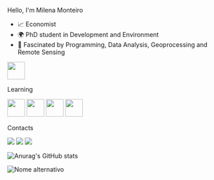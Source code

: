 Hello, I'm Milena Monteiro
- 📈 Economist
- 🌍 PhD student in Development and Environment
- 🤩 Fascinated by Programming, Data Analysis, Geoprocessing and Remote Sensing




<img src="https://upload.wikimedia.org/wikipedia/commons/3/3e/QGIS_logo_minimal.svg" width="40" height="40" /> 
          




Learning

<img src="https://cdn.jsdelivr.net/gh/devicons/devicon/icons/python/python-original-wordmark.svg" width="40" height="40" /> <img src="https://cdn.jsdelivr.net/gh/devicons/devicon/icons/jupyter/jupyter-original-wordmark.svg" width="40" height="40"/> <img src="https://cdn.jsdelivr.net/gh/devicons/devicon/icons/rstudio/rstudio-original.svg" width="40" height="40" /> <img src="https://cdn.jsdelivr.net/gh/devicons/devicon/icons/javascript/javascript-original.svg" width="40" height="40" />

Contacts

<div>
<a href="https://instagram.com/milena.monteiro88/" target="_blank"><img src="https://img.shields.io/badge/-Instagram-%23E4405F?style=for-the-badge&logo=instagram&logoColor=white" target="_blank"></a>
<a href = "mailto:contato@milenamonteirofeitosa/"><img src="https://img.shields.io/badge/Gmail-D14836?style=for-the-badge&logo=gmail&logoColor=white" target="_blank"></a>
<a href="https://www.linkedin.com/in/milenamonteirofeitosa/" target="_blank"><img src="https://img.shields.io/badge/-LinkedIn-%230077B5?style=for-the-badge&logo=linkedin&logoColor=white" target="_blank"></a>   
</div>     

![Anurag's GitHub stats](https://github-readme-stats.vercel.app/api?username=milenamonteirofeitosa&show_icons=true&theme=midnight-purple)

![Nome alternativo](https://media.giphy.com/media/3o7btUArDVF1XAimaI/giphy.gif)
